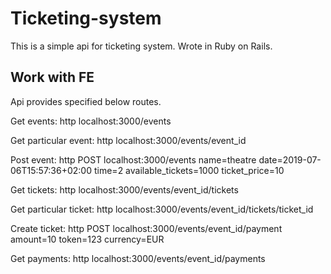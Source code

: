 # Ticketing-system

This is a simple api for ticketing system.
Wrote in Ruby on Rails.

## Work with FE

Api provides specified below routes.

Get events:
http localhost:3000/events

Get particular event:
http localhost:3000/events/event_id

Post event:
http POST localhost:3000/events name=theatre 
date=2019-07-06T15:57:36+02:00 time=2 available_tickets=1000 ticket_price=10

Get tickets:
http localhost:3000/events/event_id/tickets

Get particular ticket:
http localhost:3000/events/event_id/tickets/ticket_id 

Create ticket:
http POST localhost:3000/events/event_id/payment amount=10 token=123 currency=EUR

Get payments:
http localhost:3000/events/event_id/payments

